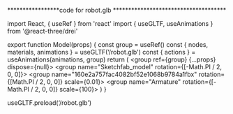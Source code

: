 *****************code for robot.glb *************************************


import React, { useRef } from 'react'
import { useGLTF, useAnimations } from '@react-three/drei'

export function Model(props) {
  const group = useRef()
  const { nodes, materials, animations } = useGLTF(‘/robot.glb')
  const { actions } = useAnimations(animations, group)
  return (
    <group ref={group} {...props} dispose={null}>
      <group name="Sketchfab_Scene">
        <group name="Sketchfab_model" rotation={[-Math.PI / 2, 0, 0]}>
          <group
            name="160e2a757fac4082bf52e1068b9784a1fbx"
            rotation={[Math.PI / 2, 0, 0]}
            scale={0.01}>
            <group name="Object_2">
              <group name="RootNode">
                <group name="Cylinder005" />
                <group name="Armature" rotation={[-Math.PI / 2, 0, 0]} scale={100}>
                  <group name="Object_6">
                    <primitive object={nodes._rootJoint} />
                    <skinnedMesh
                      name="Object_9"
                      geometry={nodes.Object_9.geometry}
                      material={materials.uv_checker_material_uv_grid_2048x2048}
                      skeleton={nodes.Object_9.skeleton}
                    />
                    <skinnedMesh
                      name="Object_529"
                      geometry={nodes.Object_529.geometry}
                      material={materials.uv_checker_material_uv_grid_2048x2048}
                      skeleton={nodes.Object_529.skeleton}
                    />
                    <group name="Object_8" />
                    <group name="Object_528" />
                  </group>
                </group>
                <group name="Cylinder115" />
              </group>
            </group>
          </group>
        </group>
      </group>
    </group>
  )
}

useGLTF.preload(‘/robot.glb')